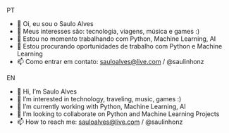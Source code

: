 PT
- 👋 Oi, eu sou o Saulo Alves
- 👀 Meus interesses são: tecnologia, viagens, música e games :)
- 🌱 Estou no momento trabalhando com Python, Machine Learning, AI
- 💞️ Estou procurando oportunidades de trabalho com Python e Machine Learning
- 📫 Como entrar em contato: sauloalves@live.com / @saulinhonz

EN
- 👋 Hi, I’m Saulo Alves
- 👀 I’m interested in technology, traveling, music, games :)
- 🌱 I’m currently working with Python, Machine Learning, AI
- 💞️ I’m looking to collaborate on Python and Machine Learning Projects
- 📫 How to reach me: sauloalves@live.com / @saulinhonz

<!---
sauloalvess/sauloalvess is a ✨ special ✨ repository because its `README.md` (this file) appears on your GitHub profile.
You can click the Preview link to take a look at your changes.
--->
